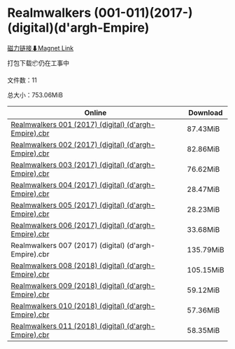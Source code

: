 # Realmwalkers (001-011)(2017-)(digital)(d'argh-Empire)

[磁力链接⬇Magnet Link](magnet:?xt=urn:btih:2741b95aa1c55518798bcbd9d0ad32baba44e11d&dn=Realmwalkers%20%28001-011%29%282017-%29%28digital%29%28d%27argh-Empire%29)

打包下载📦仍在工事中

文件数：11

总大小：753.06MiB

Online | Download
--- | ---
[Realmwalkers 001 (2017) (digital) (d'argh-Empire).cbr](https://github.com/alicewish/markdown/blob/master/comic/Realmwalkers-001-2017-digital-dargh-Empire-cbr.md) | 87.43MiB
[Realmwalkers 002 (2017) (digital) (d'argh-Empire).cbr](https://github.com/alicewish/markdown/blob/master/comic/Realmwalkers-002-2017-digital-dargh-Empire-cbr.md) | 82.86MiB
[Realmwalkers 003 (2017) (digital) (d'argh-Empire).cbr](https://github.com/alicewish/markdown/blob/master/comic/Realmwalkers-003-2017-digital-dargh-Empire-cbr.md) | 76.62MiB
[Realmwalkers 004 (2017) (digital) (d'argh-Empire).cbr](https://github.com/alicewish/markdown/blob/master/comic/Realmwalkers-004-2017-digital-dargh-Empire-cbr.md) | 28.47MiB
[Realmwalkers 005 (2017) (digital) (d'argh-Empire).cbr](https://github.com/alicewish/markdown/blob/master/comic/Realmwalkers-005-2017-digital-dargh-Empire-cbr.md) | 28.23MiB
[Realmwalkers 006 (2017) (digital) (d'argh-Empire).cbr](https://github.com/alicewish/markdown/blob/master/comic/Realmwalkers-006-2017-digital-dargh-Empire-cbr.md) | 33.68MiB
Realmwalkers 007 (2017) (digital) (d'argh-Empire).cbr | 135.79MiB
[Realmwalkers 008 (2018) (digital) (d'argh-Empire).cbr](https://github.com/alicewish/markdown/blob/master/comic/Realmwalkers-008-2018-digital-dargh-Empire-cbr.md) | 105.15MiB
[Realmwalkers 009 (2018) (digital) (d'argh-Empire).cbr](https://github.com/alicewish/markdown/blob/master/comic/Realmwalkers-009-2018-digital-dargh-Empire-cbr.md) | 59.12MiB
[Realmwalkers 010 (2018) (digital) (d'argh-Empire).cbr](https://github.com/alicewish/markdown/blob/master/comic/Realmwalkers-010-2018-digital-dargh-Empire-cbr.md) | 57.36MiB
[Realmwalkers 011 (2018) (digital) (d'argh-Empire).cbr](https://github.com/alicewish/markdown/blob/master/comic/Realmwalkers-011-2018-digital-dargh-Empire-cbr.md) | 58.35MiB
